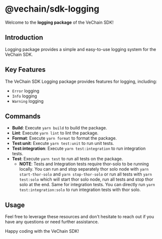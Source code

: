 # @vechain/sdk-logging

Welcome to the **logging package** of the VeChain SDK!

## Introduction
Logging package provides a simple and easy-to-use logging system for the VeChain SDK.

## Key Features

The VeChain SDK Logging package provides features for logging, including:
* `Error` logging
* `Info` logging
* `Warning` logging

## Commands

- **Build**: Execute `yarn build` to build the package.
- **Lint**: Execute `yarn lint` to lint the package.
- **Format**: Execute `yarn format` to format the package.
- **Test:unit**: Execute `yarn test:unit` to run unit tests.
- **Test:integration**: Execute `yarn test:integration` to run integration tests.
- **Test**: Execute `yarn test` to run all tests on the package.
   - **NOTE**: Tests and Integration tests require thor-solo to be running locally. You can run and stop separately thor solo node with `yarn start-thor-solo` and `yarn stop-thor-solo` or run all tests with `yarn test:solo` which will start thor solo node, run all tests and stop thor solo at the end. Same for integration tests. You can directly run `yarn test:integration:solo` to run integration tests with thor solo.

## Usage

Feel free to leverage these resources and don't hesitate to reach out if you have any questions or need further assistance.

Happy coding with the VeChain SDK!
